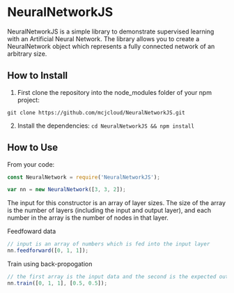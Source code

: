 # NeuralNetworkJS
NeuralNetworkJS is a simple library to demonstrate supervised learning with an Artificial Neural Network. The library allows you to create a NeuralNetwork object which represents a fully connected network of an arbitrary size.

## How to Install
1. First clone the repository into the node_modules folder of your npm project:

`git clone https://github.com/mcjcloud/NeuralNetworkJS.git`

2. Install the dependencies: `cd NeuralNetworkJS && npm install`

## How to Use
From your code:
``` javascript
const NeuralNetwork = require('NeuralNetworkJS');

var nn = new NeuralNetwork([3, 3, 2]);
```
The input for this constructor is an array of layer sizes. The size of the array is the number of layers (including the input and output layer), and each number in the array is the number of nodes in that layer.

Feedfoward data
``` javascript
// input is an array of numbers which is fed into the input layer
nn.feedforward([0, 1, 1]);
```

Train using back-propogation
``` javascript
// the first array is the input data and the second is the expected output data
nn.train([0, 1, 1], [0.5, 0.5]);
```

